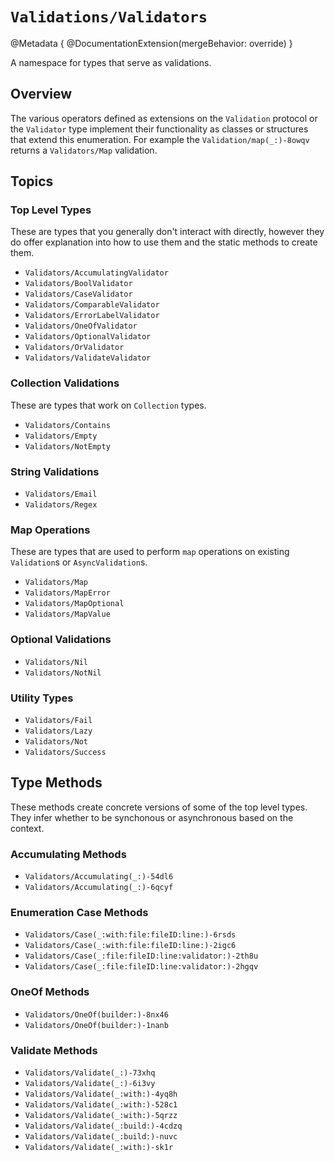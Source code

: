 # ``Validations/Validators``

@Metadata {
  @DocumentationExtension(mergeBehavior: override)
}

 A namespace for types that serve as validations.

## Overview

The various operators defined as extensions on the ``Validation`` protocol or the
``Validator`` type implement their functionality as classes or structures that extend
this enumeration.  For example the ``Validation/map(_:)-8owqv`` returns a
``Validators/Map`` validation.

## Topics

### Top Level Types

These are types that you generally don't interact with directly, however they
do offer explanation into how to use them and the static methods to create them.

- ``Validators/AccumulatingValidator``
- ``Validators/BoolValidator``
- ``Validators/CaseValidator``
- ``Validators/ComparableValidator``
- ``Validators/ErrorLabelValidator``
- ``Validators/OneOfValidator``
- ``Validators/OptionalValidator``
- ``Validators/OrValidator``
- ``Validators/ValidateValidator``

### Collection Validations

These are types that work on `Collection` types.

- ``Validators/Contains``
- ``Validators/Empty``
- ``Validators/NotEmpty``

### String Validations

- ``Validators/Email``
- ``Validators/Regex``

### Map Operations

These are types that are used to perform `map` operations on existing ``Validation``s or
``AsyncValidation``s.

- ``Validators/Map``
- ``Validators/MapError``
- ``Validators/MapOptional``
- ``Validators/MapValue``

### Optional Validations

- ``Validators/Nil``
- ``Validators/NotNil``

### Utility Types

- ``Validators/Fail``
- ``Validators/Lazy``
- ``Validators/Not``
- ``Validators/Success``

## Type Methods

These methods create concrete versions of some of the top level types.  They infer
whether to be synchonous or asynchronous based on the context.

### Accumulating Methods

- ``Validators/Accumulating(_:)-54dl6``
- ``Validators/Accumulating(_:)-6qcyf``

### Enumeration Case Methods

- ``Validators/Case(_:with:file:fileID:line:)-6rsds``
- ``Validators/Case(_:with:file:fileID:line:)-2igc6``
- ``Validators/Case(_:file:fileID:line:validator:)-2th8u``
- ``Validators/Case(_:file:fileID:line:validator:)-2hgqv``

### OneOf Methods

- ``Validators/OneOf(builder:)-8nx46``
- ``Validators/OneOf(builder:)-1nanb``

### Validate Methods

- ``Validators/Validate(_:)-73xhq``
- ``Validators/Validate(_:)-6i3vy``
- ``Validators/Validate(_:with:)-4yq8h``
- ``Validators/Validate(_:with:)-528c1``
- ``Validators/Validate(_:with:)-5qrzz``
- ``Validators/Validate(_:build:)-4cdzq``
- ``Validators/Validate(_:build:)-nuvc``
- ``Validators/Validate(_:with:)-sk1r``

